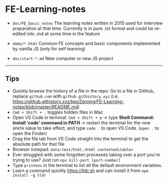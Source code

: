 # FE-Learning-notes

- `doc/FE_basic_notes` The learning notes written in 2015 used for interview preparation at that time. Currently is in pure .txt format and could be re-edited into .md at some time in the feature

- `demo/*.html` Common FE concepts and basic components implemented by vanilla JS (only for self learning)

- `doc/start-*.md` New computer or new JS project

---

## Tips

- Quickly browse the history of a file in the repo: Go to a file in GitHub, replace `github.com` with `github.githistory.xyz` (i.e. https://github.githistory.xyz/kexiZeroing/FE-Learning-notes/blob/master/README.md)
- `Cmd + Shift + .` toggles hidden files in Mac
- Open VS Code in terminal: `Cmd + Shift + p` -> type **Shell Command: Install 'code' command in PATH** -> restart the terminal for the new `$PATH` value to take effect, and type `code .` to open VS Code. (`open .` to open the Finder)
- Drag the file tab from VS Code straight into the terminal to get the absolute path for that file
- Browser notepad: `data:text/html,<html contenteditable>`
- Ever struggled with some forgotten processes taking over a port you're trying to use? Just run `npx kill-port [port-number]`
- Type `printenv` in the terminal to list all the default environment variables.
- Learn a command quickly https://tldr.sh and can install it from `npm install -g tldr`
